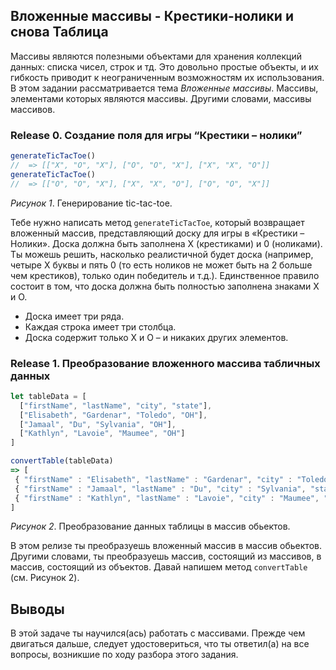 ##  Вложенные массивы - Крестики-нолики и снова Таблица

Массивы являются полезными объектами для хранения коллекций данных: списка чисел, строк и тд. Это довольно простые объекты, и их гибкость приводит к неограниченным возможностям их использования. В этом задании рассматривается тема *Вложенные массивы*. Массивы, элементами которых являются массивы. Другими словами, массивы массивов.

### Release 0. Создание поля для игры “Крестики – нолики”

```javascript
generateTicTacToe()
//  => [["X", "O", "X"], ["O", "O", "X"], ["X", "X", "O"]]
generateTicTacToe()
//  => [["O", "O", "X"], ["X", "X", "O"], ["O", "O", "X"]]
```
*Рисунок 1*. Генерирование tic-tac-toe.

Тебе нужно написать метод `generateTicTacToe`, который возвращает вложенный массив, представляющий доску для игры в «Крестики – Нолики». Доска должна быть заполнена X (крестиками) и 0 (ноликами). Ты можешь решить, насколько реалистичной будет доска (например, четыре X буквы и пять 0 (то есть ноликов не может быть на 2 больше чем крестиков), только один победитель и т.д.). Единственное правило состоит в том, что доска должна быть полностью заполнена знаками Х и О.

- Доска имеет три ряда.
- Каждая строка имеет три столбца.
- Доска содержит только X и O – и никаких других элементов.


### Release 1. Преобразование вложенного массива табличных данных 

```javascript
let tableData = [
  ["firstName", "lastName", "city", "state"],
  ["Elisabeth", "Gardenar", "Toledo", "OH"],
  ["Jamaal", "Du", "Sylvania", "OH"],
  ["Kathlyn", "Lavoie", "Maumee", "OH"]
]

convertTable(tableData)
=> [
 { "firstName" : "Elisabeth", "lastName" : "Gardenar", "city" : "Toledo", "state" : "OH" },
 { "firstName" : "Jamaal", "lastName" : "Du", "city" : "Sylvania", "state" : "OH" },
 { "firstName" : "Kathlyn", "lastName" : "Lavoie", "city" : "Maumee", "state" : "OH" }
]
```
*Рисунок 2*. Преобразование данных таблицы в массив обьектов.

В этом релизе ты преобразуешь вложенный массив в массив обьектов. Другими словами, ты преобразуешь массив, состоящий из массивов, в массив, состоящий из объектов. Давай напишем метод `convertTable` (см. Рисунок 2).

## Выводы

В этой задаче ты научился(ась) работать с массивами. Прежде чем двигаться дальше, следует удостовериться, что ты ответил(а) на все вопросы, возникшие по ходу разбора этого задания.
